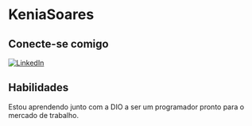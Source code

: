 # KeniaSoares

## Conecte-se comigo
[![LinkedIn](https://img.shields.io/badge/LinkedIn-000?style=for-the-badge&logo=linkedin&logoColor=0E76A8)](www.linkedin.com/in/kênia-soares-1a496423b)

## Habilidades
Estou aprendendo junto com a DIO a ser um programador pronto para o mercado de trabalho.